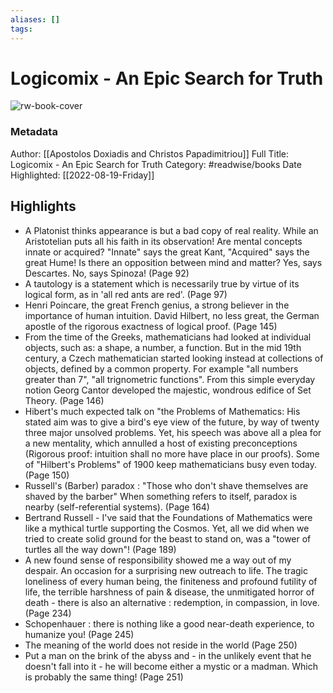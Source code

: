 ```yaml
---
aliases: []
tags:
---
```

# Logicomix - An Epic Search for Truth

![rw-book-cover](https://readwise-assets.s3.amazonaws.com/static/images/default-book-icon-4.11327a2af05a.png)
### Metadata
Author: [[Apostolos Doxiadis and Christos Papadimitriou]]
Full Title: Logicomix - An Epic Search for Truth
Category: #readwise/books
Date Highlighted: [[2022-08-19-Friday]]

## Highlights
- A Platonist thinks appearance is but a bad copy of real reality.
  While an Aristotelian puts all his faith in its observation!
  Are mental concepts innate or acquired?
  "Innate" says the great Kant, "Acquired" says the great Hume!
  Is there an opposition between mind and matter?
  Yes, says Descartes. No, says Spinoza! (Page 92)
- A tautology is a statement which is necessarily true by virtue of its logical form, as in 'all red ants are red'. (Page 97)
- Henri Poincare, the great French genius, a strong believer in the importance of human intuition.
  David Hilbert, no less great, the German apostle of the rigorous exactness of logical proof. (Page 145)
- From the time of the Greeks, mathematicians had looked at individual objects, such as: a shape, a number, a function.
  But in the mid 19th century, a Czech mathematician started looking instead at collections of objects, defined by a common property. For example "all numbers greater than 7", "all trignometric functions". From this simple everyday notion Georg Cantor developed the majestic, wondrous edifice of Set Theory. (Page 146)
- Hibert's much expected talk on "the Problems of Mathematics: His stated aim was to give a bird's eye view of the future, by way of twenty three major unsolved problems. Yet, his speech was above all a plea for a new mentality, which annulled a host of existing preconceptions (Rigorous proof: intuition shall no more have place in our proofs). 
  Some of "Hilbert's Problems" of 1900 keep mathematicians busy even today. (Page 150)
- Russell's (Barber) paradox : "Those who don't shave themselves are shaved by the barber"
  When something refers to itself, paradox is nearby (self-referential systems). (Page 164)
- Bertrand Russell - I've said that the Foundations of Mathematics were like a mythical turtle supporting the Cosmos. Yet, all we did when we tried to create solid ground for the beast to stand on, was a "tower of turtles all the way down"! (Page 189)
- A new found sense of responsibility showed me a way out of my despair. An occasion for a surprising new outreach to life. 
  The tragic loneliness of every human being, the finiteness and profound futility of life, the terrible harshness of pain & disease, the unmitigated horror of death - there is also an alternative : redemption, in compassion, in love. (Page 234)
- Schopenhauer : there is nothing like a good near-death experience, to humanize you! (Page 245)
- The meaning of the world does not reside in the world (Page 250)
- Put a man on the brink of the abyss and - in the unlikely event that he doesn't fall into it - he will become either a mystic or a madman. Which is probably the same thing! (Page 251)
